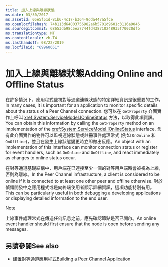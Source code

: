 ```yaml
---
title: 加入上線與離線狀態
ms.date: 03/30/2017
ms.assetid: 05e5f51d-81b6-4c17-b364-9dda447a5fce
ms.openlocfilehash: 74b113d64003756982a6b5701d9601c3116a9046
ms.sourcegitcommit: 68653db98c5ea7744fd438710248935f70020dfb
ms.translationtype: MT
ms.contentlocale: zh-TW
ms.lasthandoff: 08/22/2019
ms.locfileid: "69960651"
---
```

# <a name="adding-online-and-offline-status"></a><span data-ttu-id="dcf97-102">加入上線與離線狀態</span><span class="sxs-lookup"><span data-stu-id="dcf97-102">Adding Online and Offline Status</span></span>
<span data-ttu-id="dcf97-103">在許多情況下，應用程式監視對等通道連線狀態的特定詳細資訊是很重要的工作。</span><span class="sxs-lookup"><span data-stu-id="dcf97-103">In many cases, it is important for an application to monitor specific details about the status of a Peer Channel connection.</span></span> <span data-ttu-id="dcf97-104">您可以在 `GetProperty` 介面實作上呼叫 <xref:System.ServiceModel.IOnlineStatus> 方法，以取得此項資訊。</span><span class="sxs-lookup"><span data-stu-id="dcf97-104">You can obtain this information by calling the `GetProperty` method on an implementation of the <xref:System.ServiceModel.IOnlineStatus> interface.</span></span> <span data-ttu-id="dcf97-105">含有此介面實作的物件可以監視連線狀態或註冊事件處理常式 (例如 `OnOnline` 和 `OnOffline`)，並且在發生上線狀態變更時立即做出反應。</span><span class="sxs-lookup"><span data-stu-id="dcf97-105">An object with an implementation of this interface can monitor connection status or register for event handlers, such as `OnOnline` and `OnOffline`, and react immediately as changes to online status occur.</span></span>  
  
 <span data-ttu-id="dcf97-106">在對等通道基礎結構中，用戶端在已連接至少一個的對等用戶端時會被視為上線，否則為離線。</span><span class="sxs-lookup"><span data-stu-id="dcf97-106">In the Peer Channel infrastructure, a client is considered to be online if it is connected to at least one other peer and offline otherwise.</span></span> <span data-ttu-id="dcf97-107">對於偵錯開發中之應用程式或是向終端使用者顯示詳細資訊，這項功能特別有用。</span><span class="sxs-lookup"><span data-stu-id="dcf97-107">This can be particularly useful in both debugging a developing applications or displaying detailed information to the end user.</span></span>  
  
> [!NOTE]
> <span data-ttu-id="dcf97-108">上線事件處理常式在傳送任何訊息之前，應先確認節點是否已開啟。</span><span class="sxs-lookup"><span data-stu-id="dcf97-108">An online event handler should first ensure that the node is open before sending any messages.</span></span>  
  
## <a name="see-also"></a><span data-ttu-id="dcf97-109">另請參閱</span><span class="sxs-lookup"><span data-stu-id="dcf97-109">See also</span></span>

- [<span data-ttu-id="dcf97-110">建置對等通道應用程式</span><span class="sxs-lookup"><span data-stu-id="dcf97-110">Building a Peer Channel Application</span></span>](../../../../docs/framework/wcf/feature-details/building-a-peer-channel-application.md)
